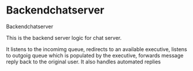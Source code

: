 # Backendchatserver
Backendchatserver

This is the backend server logic for chat server.

It listens to the incomimg queue, redirects to an available executive, listens to outgoig queue which is populated by the executive, forwards message reply back to the original user.
It also handles automated replies
